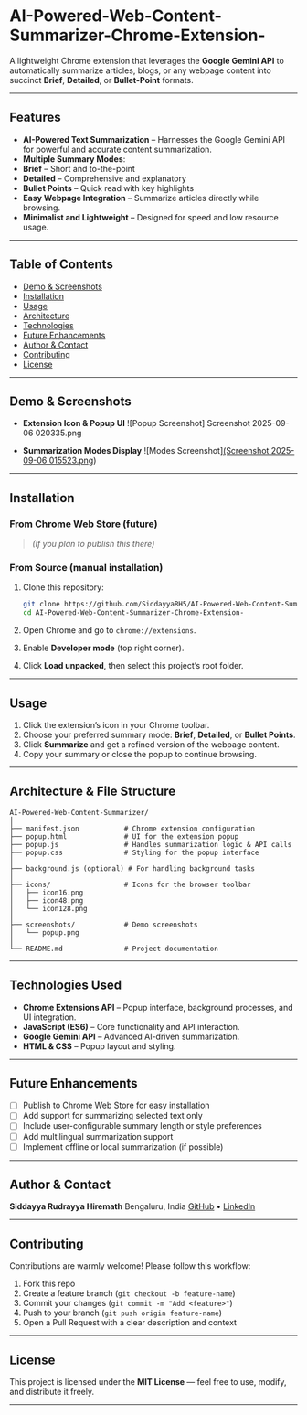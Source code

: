 # AI-Powered-Web-Content-Summarizer-Chrome-Extension-

A lightweight Chrome extension that leverages the **Google Gemini API** to automatically summarize articles, blogs, or any webpage content into succinct **Brief**, **Detailed**, or **Bullet-Point** formats.

---

## Features

* **AI-Powered Text Summarization** – Harnesses the Google Gemini API for powerful and accurate content summarization.
* **Multiple Summary Modes**:
* **Brief** – Short and to-the-point
* **Detailed** – Comprehensive and explanatory
* **Bullet Points** – Quick read with key highlights
* **Easy Webpage Integration** – Summarize articles directly while browsing.
* **Minimalist and Lightweight** – Designed for speed and low resource usage.

---

## Table of Contents

* [Demo & Screenshots](#demo--screenshots)
* [Installation](#installation)
* [Usage](#usage)
* [Architecture](#architecture)
* [Technologies](#technologies)
* [Future Enhancements](#future-enhancements)
* [Author & Contact](#author--contact)
* [Contributing](#contributing)
* [License](#license)

---

## Demo & Screenshots



* **Extension Icon & Popup UI**
  ![Popup Screenshot]
  Screenshot 2025-09-06 020335.png

* **Summarization Modes Display**
  ![Modes Screenshot][(Screenshot 2025-09-06 015523.png](https://github.com/SiddayyaRH5/AI-Powered-Web-Content-Summarizer-Chrome-Extension-/blob/80043b6ee6128cbfa8b68bf9928789932ee9db7b/Screenshot%202025-09-06%20015523.png))

---

## Installation

### From Chrome Web Store (future)

> *(If you plan to publish this there)*

### From Source (manual installation)

1. Clone this repository:

   ```bash
   git clone https://github.com/SiddayyaRH5/AI-Powered-Web-Content-Summarizer-Chrome-Extension-.git
   cd AI-Powered-Web-Content-Summarizer-Chrome-Extension-
   ```

2. Open Chrome and go to `chrome://extensions`.

3. Enable **Developer mode** (top right corner).

4. Click **Load unpacked**, then select this project’s root folder.

---

## Usage

1. Click the extension’s icon in your Chrome toolbar.
2. Choose your preferred summary mode: **Brief**, **Detailed**, or **Bullet Points**.
3. Click **Summarize** and get a refined version of the webpage content.
4. Copy your summary or close the popup to continue browsing.

---

## Architecture & File Structure

```
AI-Powered-Web-Content-Summarizer/
│
├── manifest.json           # Chrome extension configuration
├── popup.html              # UI for the extension popup
├── popup.js                # Handles summarization logic & API calls
├── popup.css               # Styling for the popup interface
│
├── background.js (optional) # For handling background tasks
│
├── icons/                  # Icons for the browser toolbar
│   ├── icon16.png
│   ├── icon48.png
│   └── icon128.png
│
├── screenshots/            # Demo screenshots
│   └── popup.png
│
└── README.md               # Project documentation
```

---

## Technologies Used

* **Chrome Extensions API** – Popup interface, background processes, and UI integration.
* **JavaScript (ES6)** – Core functionality and API interaction.
* **Google Gemini API** – Advanced AI-driven summarization.
* **HTML & CSS** – Popup layout and styling.

---

## Future Enhancements

* [ ] Publish to Chrome Web Store for easy installation
* [ ] Add support for summarizing selected text only
* [ ] Include user-configurable summary length or style preferences
* [ ] Add multilingual summarization support
* [ ] Implement offline or local summarization (if possible)

---

## Author & Contact

**Siddayya Rudrayya Hiremath**
Bengaluru, India
[GitHub](https://github.com/SiddayyaRH5) • [LinkedIn]()

---

## Contributing

Contributions are warmly welcome! Please follow this workflow:

1. Fork this repo
2. Create a feature branch (`git checkout -b feature-name`)
3. Commit your changes (`git commit -m "Add <feature>"`)
4. Push to your branch (`git push origin feature-name`)
5. Open a Pull Request with a clear description and context

---

## License

This project is licensed under the **MIT License** — feel free to use, modify, and distribute it freely.

---

